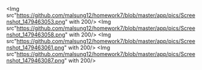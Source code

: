 <Img src"https://github.com/malsung12/homework7/blob/master/app/pics/Screenshot_1479463053.png" with 200/>
<Img src"https://github.com/malsung12/homework7/blob/master/app/pics/Screenshot_1479463058.png" with 200/>
<Img src"https://github.com/malsung12/homework7/blob/master/app/pics/Screenshot_1479463061.png" with 200/>
<Img src"https://github.com/malsung12/homework7/blob/master/app/pics/Screenshot_1479463087.png" with 200/>
